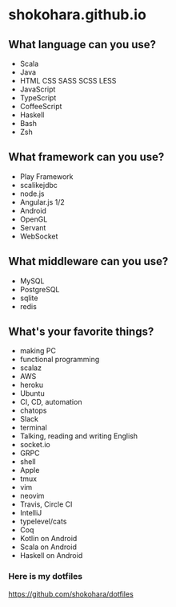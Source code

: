 # shokohara.github.io

## What language can you use?
- Scala
- Java
- HTML CSS SASS SCSS LESS
- JavaScript
- TypeScript
- CoffeeScript
- Haskell
- Bash
- Zsh

## What framework can you use?
- Play Framework
- scalikejdbc
- node.js
- Angular.js 1/2
- Android
- OpenGL
- Servant
- WebSocket

## What middleware can you use?
- MySQL
- PostgreSQL
- sqlite
- redis

## What's your favorite things?
- making PC
- functional programming
- scalaz
- AWS
- heroku
- Ubuntu
- CI, CD, automation
- chatops
- Slack
- terminal
- Talking, reading and writing English
- socket.io
- GRPC
- shell
- Apple
- tmux
- vim
- neovim
- Travis, Circle CI
- IntelliJ
- typelevel/cats
- Coq
- Kotlin on Android
- Scala on Android
- Haskell on Android

### Here is my dotfiles
https://github.com/shokohara/dotfiles

